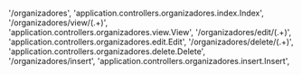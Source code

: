 '/organizadores', 'application.controllers.organizadores.index.Index',
'/organizadores/view/(.+)', 'application.controllers.organizadores.view.View',
'/organizadores/edit/(.+)', 'application.controllers.organizadores.edit.Edit',
'/organizadores/delete/(.+)', 'application.controllers.organizadores.delete.Delete',
'/organizadores/insert', 'application.controllers.organizadores.insert.Insert',